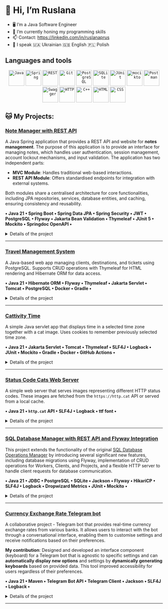 # 👋 Hi, I’m Ruslana
- 🖥️ I’m a Java Software Engineer 
- 🌱 I’m currently honing my programming skills
- 📫 Contact: https://linkedin.com/in/ruslanaprus
- 📖 I speak 🇺🇦 Ukrainian 🇬🇧 English 🇵🇱 Polish

## Languages and tools
<div align="center">
  <code><img width="50" src="https://raw.githubusercontent.com/marwin1991/profile-technology-icons/refs/heads/main/icons/java.png" alt="Java" title="Java"/></code>
  <code><img width="50" src="https://raw.githubusercontent.com/marwin1991/profile-technology-icons/refs/heads/main/icons/spring.png" alt="Spring" title="Spring"/></code>
  <code><img width="50" src="https://raw.githubusercontent.com/marwin1991/profile-technology-icons/refs/heads/main/icons/rest.png" alt="REST" title="REST"/></code>
  <code><img width="50" src="https://raw.githubusercontent.com/marwin1991/profile-technology-icons/refs/heads/main/icons/git.png" alt="Git" title="Git"/></code>
  <code><img width="50" src="https://raw.githubusercontent.com/marwin1991/profile-technology-icons/refs/heads/main/icons/postgresql.png" alt="PostgreSQL" title="PostgreSQL"/></code>
	<code><img width="50" src="https://raw.githubusercontent.com/marwin1991/profile-technology-icons/refs/heads/main/icons/sqlite.png" alt="SQLite" title="SQLite"/></code>
  <code><img width="50" src="https://raw.githubusercontent.com/marwin1991/profile-technology-icons/refs/heads/main/icons/junit.png" alt="JUnit" title="JUnit"/></code>
	<code><img width="50" src="https://raw.githubusercontent.com/marwin1991/profile-technology-icons/refs/heads/main/icons/mocikto.png" alt="mocikto" title="mocikto"/></code>
  <code><img width="50" src="https://raw.githubusercontent.com/marwin1991/profile-technology-icons/refs/heads/main/icons/postman.png" alt="Postman" title="Postman"/></code>
  <code><img width="50" src="https://raw.githubusercontent.com/marwin1991/profile-technology-icons/refs/heads/main/icons/swagger.png" alt="Swagger" title="Swagger"/></code>
	<code><img width="50" src="https://raw.githubusercontent.com/marwin1991/profile-technology-icons/refs/heads/main/icons/http.png" alt="HTTP" title="HTTP"/></code>
  <code><img width="50" src="https://raw.githubusercontent.com/marwin1991/profile-technology-icons/refs/heads/main/icons/c++.png" alt="C++" title="C++"/></code>
	<code><img width="50" src="https://raw.githubusercontent.com/marwin1991/profile-technology-icons/refs/heads/main/icons/html.png" alt="HTML" title="HTML"/></code>
	<code><img width="50" src="https://raw.githubusercontent.com/marwin1991/profile-technology-icons/refs/heads/main/icons/css.png" alt="CSS" title="CSS"/></code>
</div>

## :cat: **My Projects**:

### [Note Manager with REST API](https://github.com/ruslanaprus/goit-academy-dev-hw19)

A Java Spring application that provides a REST API and website for **notes management**. The purpose of this application is to provide an interface for managing notes, which handles user authentication, session management, account lockout mechanisms, and input validation. The application has two independent parts:

- **MVC Module**: Handles traditional web-based interactions.
- **REST API Module**: Offers standardised endpoints for integration with external systems.

Both modules share a centralised architecture for core functionalities, including JPA repositories, services, database entities, and caching, ensuring consistency and reusability.

**• Java 21 • Spring Boot • Spring Data JPA • Spring Security • JWT • PostgreSQL • Flyway • Jakarta Bean Validation • Thymeleaf • JUnit 5 • Mockito • Springdoc OpenAPI •**

<details>
<summary>Details of the project</summary>
<br>
  
**REST API**: CRUD endpoints for managing notes with operations like `GET`, `POST`, `PUT`, `DELETE`.

- Query-based **searching** to locate notes **by a keyword**.
- Data frequently **reused within a request** (e.g., fetched user details) is **temporarily cached**.

**Security:**

- Each user's notes are **isolated and private**.
- New users can sign up via `/api/v1/signup`.
- Endpoints `/api/v1/signup` and `/api/v1/login` are publicly accessible, while all other endpoints require authentication.
- Stateless architecture is implemented with **JWT authentication** for secure token-based sessions.
- Passwords are hashed using a secure `PasswordEncoder` implementation.
- Failed login attempts are tracked, with accounts locked temporarily after 3 unsuccessful login attempts.

**Database:**

- Managed with **Spring Data JPA** and **PostgreSQL**.
- **Flyway** handles schema migrations and initial data seeding.

**Open API Documentation:** Provides interactive Swagger UI for testing endpoints.

**Web Application:**

- Implements user-friendly navigation using the **Thymeleaf** template engine.
- Provides forms for login, signup, and note operations with dynamic content rendering.
</details>

---
### [Travel Management System](https://github.com/ruslanaprus/goit-academy-dev-hw13)

A Java-based web app managing clients, destinations, and tickets using PostgreSQL. Supports CRUD operations with Thymeleaf for HTML rendering and Hibernate ORM for data access.

**• Java 21 • Hibernate ORM • Flyway • Thymeleaf • Jakarta Servlet • Tomcat •  PostgreSQL • Docker • Gradle •**

<details>
<summary>Details of the project</summary>
<br>
  
- Provides backend services to manage clients, planets, and tickets through HTTP.
- DAO layer is used to manage database transactions.
- DTO pattern is used for fetching and presenting a subset of entity attributes.
- The `IGenericService` interface and `GenericService` class define reusable CRUD methods that can handle any type of entity.
- `TicketService` uses Hibernate Query Language to execute custom queries for data fetching by joining multiple tables and selecting specific fields.
- Servlet is used to translate HTTP requests into service calls following the MVC design pattern.
- Thymeleaf templates to render responses.

</details>


---
### [Cattivity Time](https://github.com/ruslanaprus/goit-academy-dev-hw11)

A simple Java servlet app that displays time in a selected time zone together with a cat image. Uses cookies to remember previously selected time zone.

**• Java 21 • Jakarta Servlet • Tomcat • Thymeleaf • SLF4J • Logback • JUnit • Mockito • Gradle • Docker • GitHub Actions •**

<details>
<summary>Details of the project</summary>
<br>

- Returns pictures of the cute cats.
- Uses HttpFilter checking requests to `/time` endpoint to validate `timezone` parameter.
- Uses `Thymeleaf` to render response pages (for both success and error).
- You can deploy the application using Docker with the official Tomcat 10 image from Docker Hub.

</details>

---


### [Status Code Cats Web Server](https://github.com/ruslanaprus/goit-academy-dev-hw09)

A simple web server that serves images representing different HTTP status codes. These images are fetched from the `https://http.cat` API or served from a local cache.

**• Java 21 • `http.cat` API • SLF4J • Logback • ttf font •**

<details>
<summary>Details of the project</summary>
<br>

- This is an exercise in web server implementation based on `com.sun.net.httpserver.HttpServer`.
- Before downloading images from `http.cat` API, the application sends a **HEAD** request to ensure the image exists at the source.
- For image handling optimization, caching is implemented at two levels:
    1. **In-Memory Caching**: To minimize file system access and API calls, recently requested images are stored as `CachedImage` objects, which include the image bytes and a timestamp.
    2. **File System Caching**: Before fetching an image from the remote API, the file system is checked for a locally stored copy to avoid repeated downloads.
- During the download, images are written to temporary files to avoid partial downloads in case of network errors.
- Added custom cat-like fonts as a cute extra feature.

</details>

---

### [SQL Database Manager with REST API and Flyway Integration](https://github.com/ruslanaprus/goit-academy-dev-hw08)

This project extends the functionality of the original [SQL Database Operations Manager](https://github.com/ruslanaprus/goit-academy-dev-hw07) by introducing several significant new features, including database migrations using Flyway, implementation of CRUD operations for Workers, Clients, and Projects, and a flexible HTTP server to handle client requests for database communication.

**• Java 21 • JDBC • PostgreSQL • SQLite • Jackson • Flyway • HikariCP • SLF4J • Logback • Dropwizard Metrics • JUnit • Mockito •**

<details>
<summary>Details of the project</summary>
<br>

- Used Flyway Gradle Plugin for DB migrations.
- Used **Template Method Pattern** to implement `AbstractGenericService`. The class works as a template and provides methods that represent steps for CRUD operations (preparing statements, executing queries, handling result sets) that vary by entity type, so they are implemented in subclasses.
- Created 2 mappers: `EntityMapper` - to map domain objects to SQL statements and vice versa, isolating SQL interactions from business logic, and `JsonEntityMapper` - to handle JSON data conversion, allowing the API to send and receive JSON-formatted data.
- `MyHttpServer` handles HTTP requests by checking the HTTP method (`GET`, `POST`, `PUT`, `DELETE`) and routing the request to the appropriate service method. Includes error handling for unsupported methods (405), missing resources (404), invalid requests (400).
- `HttpServerFactory` registers context paths (endpoints) for each service, enabling the API to expose different resources (e.g., `/client`, `/worker`). In this way, each service operates within a defined context path to provide clear routing based on resource type.

</details>

---

### [Currency Exchange Rate Telegram bot](https://github.com/ruslanaprus/currency-bot)

A collaborative project - Telegram bot that provides real-time currency exchange rates from various banks. It allows users to interact with the bot through a conversational interface, enabling them to customise settings and receive notifications based on their preferences.

**My contribution**: Designed and developed an interface component (keyboard) for a Telegram bot that is agnostic to specific settings and can **automatically display new options** and settings by **dynamically generating keyboards** based on provided data. This tool improved accessibility for users regardless of their preferences.

**• Java 21 • Maven • Telegram Bot API • Telegram Client • Jackson • SLF4J • Logback •**

<details>
<summary>Details of the project</summary>
<br>

- **Real-Time Currency Rates**: Fetches and displays the latest exchange rates from multiple banks.
- **User Settings**:
	- Allows users to customise their settings, including preferred currencies and notification times.
	- Settings are loaded from storage during initialisation, allowing the bot to resume with the same settings as before a shutdown.
	- User settings can be stored in a JSON file and updated once the user clicks on a specific button. If the user doesn't choose any settings, default settings will be applied.
- **Notifications**:
	- Bot sends notifications to users based on their settings.
	- User can choose the convenient for them time for notifications.
- **Scalability**: Designed to be easily extendable for adding new banks or currencies, using external storage for user settings.

</details>

---
